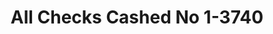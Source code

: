 ---
f_zip-code: 92801
f_state-code: CA
title: All Checks Cashed No 1-3740
f_phone: 714-220-0281
f_city-only: Anaheim
f_address: 2705 West Lincoln Avenue Anaheim
f_location-unique-id: '3740'
slug: all-checks-cashed-no-1-3740
updated-on: '2024-05-30T13:46:58.046Z'
created-on: '2024-05-30T13:36:59.803Z'
published-on: '2024-05-30T13:54:32.469Z'
f_city-state: cms/city/anaheim-ca.md
f_company: cms/company/all-checks-cashed-no-1.md
f_state: cms/state/california.md
layout: '[payday-loan].html'
tags: payday-loan
---
